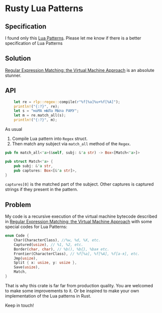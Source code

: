 # Rusty Lua Patterns
## Specification
I found only this [Lua Patterns](https://www.gsp.com/cgi-bin/man.cgi?section=7&topic=PATTERNS). Please let me know if there is a better specification of Lua Patterns

## Solution
[Regular Expression Matching: the Virtual Machine Approach](https://swtch.com/~rsc/regexp/regexp2.html) is an absolute stunner.

## API
```rust
    let re = rlp::regex::compile(r"%f[%a]%u+%f[%A]");
    println!("{:?}", re);
    let s = "маМА мЫЛа МЫла РАМУ";
    let m = re.match_all(s);
    println!("{:?}", m);
```
As usual
1. Compile Lua pattern into ```Regex``` struct.
2. Then match any subject via ```match_all``` method of the ```Regex```.
```rust
pub fn match_all<'a>(&self, subj: &'a str) -> Box<[Match<'a>]>
```
```rust
pub struct Match<'a> {
    pub subj: &'a str,
    pub captures: Box<[&'a str]>,
}
```
```captures[0]``` is the matched part of the subject. Other captures is captured strings if they present in the pattern.
## Problem
My code is a recursive execution of the virtual machine bytecode described in [Regular Expression Matching: the Virtual Machine Approach](https://swtch.com/~rsc/regexp/regexp2.html) with some special codes for Lua Patterns:
```rust
enum Code {
    Char(CharacterClass), //%w, %d, %X, etc.
    Captured(usize), // %1, %2, etc.
    Border(char, char), // %b(), %b{}, %bая etc.
    Frontier(CharacterClass), // %f[%a], %f[%A], %f[а-я], etc.
    Jmp(usize),
    Split { x: usize, y: usize },
    Save(usize),
    Match,
}
```
That is why this crate is far far from production quality. You are welcomed to make some improvements to it. Or be inspired to make your own implementation of the Lua patterns in Rust.

Keep in touch!